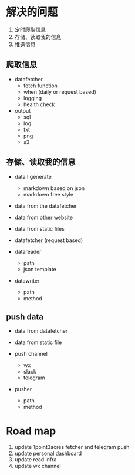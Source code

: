 # 解决的问题

1. 定时爬取信息
2. 存储、读取我的信息
3. 推送信息


## 爬取信息


- datafetcher
  - fetch function
  - when (daily or request based)
  - logging
  - health check
- output
  - sql
  - log
  - txt
  - png
  - s3

## 存储、读取我的信息

- data I generate
  - markdown based on json
  - markdown free style
- data from the datafetcher
- data from other website
- data from static files


- datafetcher (request based)
- datareader
  - path
  - json template
- datawriter
  - path
  - method


## push data

- data from datafetcher
- data from static file
- push channel
  - wx
  - slack
  - telegram

- pusher
  - path
  - method


# Road map

1. update 1point3acres fetcher and telegram push
2. update personal dashboard
3. update read infra
4. update wx channel